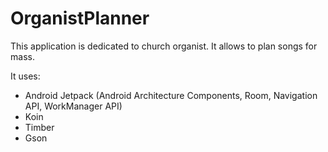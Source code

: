 # OrganistPlanner
This application is dedicated to church organist. It allows to plan songs for mass.

It uses:
- Android Jetpack (Android Architecture Components, Room, Navigation API, WorkManager API)
- Koin
- Timber
- Gson
